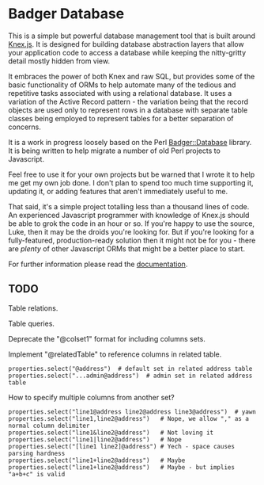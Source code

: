 # Badger Database

This is a simple but powerful database management tool that
is built around [Knex.js](https://knexjs.org/).  It is
designed for building database abstraction layers that allow
your application code to access a database while keeping the
nitty-gritty detail mostly hidden from view.

It embraces the power of both Knex and raw SQL, but provides
some of the basic functionality of ORMs to help automate many
of the tedious and repetitive tasks associated with using a
relational database.  It uses a variation of the Active Record
pattern - the variation being that the record objects are used
only to represent rows in a database with separate table classes
being employed to represent tables for a better separation of
concerns.

It is a work in progress loosely based on the Perl
[Badger::Database](https://github.com/abw/Badger-Database) library.
It is being written to help migrate a number of old Perl projects
to Javascript.

Feel free to use it for your own projects but be warned that
I wrote it to help me get my own job done.  I don't plan to spend
too much time supporting it, updating it, or adding features that
aren't immediately useful to me.

That said, it's a simple project totalling less than a thousand lines
of code.  An experienced Javascript programmer with knowledge of
Knex.js should be able to grok the code in an hour or so.  If you're
happy to use the source, Luke, then it may be the droids you're looking
for.  But if you're looking for a fully-featured, production-ready
solution then it might not be for you - there are *plenty* of other
Javascript ORMs that might be a better place to start.

For further information please read the [documentation](https://abw.github.io/badger-database-js/docs/manual/index.html).

## TODO

Table relations.

Table queries.

Deprecate the "@colset1" format for including columns sets.

Implement "@relatedTable" to reference columns in related table.

    properties.select("@address")  # default set in related address table
    properties.select("...admin@address")  # admin set in related address table

How to specify multiple columns from another set?

    properties.select("line1@address line2@address line3@address")  # yawn
    properties.select("line1,line2@address")   # Nope, we allow "," as a normal column delimiter
    properties.select("line1&line2@address")   # Not loving it
    properties.select("line1|line2@address")   # Nope
    properties.select("[line1 line2]@address") # Yech - space causes parsing hardness
    properties.select("line1+line2@address")   # Maybe
    properties.select("line1+line2@address")   # Maybe - but implies "a+b+c" is valid

